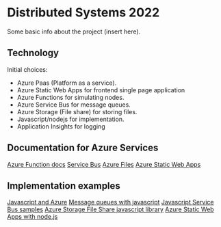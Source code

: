 
# Distributed Systems 2022

Some basic info about the project (insert here).

## Technology

Initial choices:

* Azure Paas (Platform as a service).
* Azure Static Web Apps for frontend single page application
* Azure Functions for simulating nodes.
* Azure Service Bus for message queues.
* Azure Storage (File share) for storing files.
* Javascript/nodejs for implementation.
* Application Insights for logging

## Documentation for Azure Services

[Azure Function docs](https://learn.microsoft.com/en-us/azure/azure-functions/)
[Service Bus](https://learn.microsoft.com/en-us/azure/service-bus-messaging/)
[Azure Files](https://learn.microsoft.com/en-us/azure/storage/files/)
[Azure Static Web Apps](https://learn.microsoft.com/en-us/azure/static-web-apps/)

## Implementation examples

[Javascript and Azure](https://learn.microsoft.com/en-us/azure/developer/javascript/)
[Message queues with javascript](https://learn.microsoft.com/en-us/azure/service-bus-messaging/service-bus-nodejs-how-to-use-queues)
[Javascript Service Bus samples](https://learn.microsoft.com/en-us/samples/azure/azure-sdk-for-js/service-bus-javascript/)
[Azure Storage File Share javascript library](https://learn.microsoft.com/en-us/javascript/api/overview/azure/storage-file-share-readme?view=azure-node-latest)
[Azure Static Web Apps with node.js](https://learn.microsoft.com/en-us/azure/developer/javascript/how-to/create-static-web-app)
